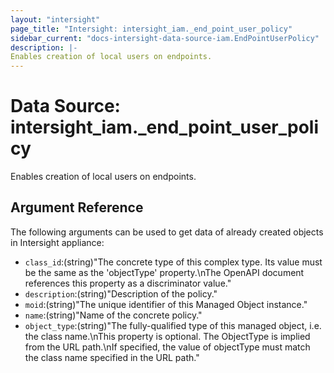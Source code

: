 ```yaml
---
layout: "intersight"
page_title: "Intersight: intersight_iam._end_point_user_policy"
sidebar_current: "docs-intersight-data-source-iam.EndPointUserPolicy"
description: |-
Enables creation of local users on endpoints.
---
```


# Data Source: intersight_iam._end_point_user_policy
Enables creation of local users on endpoints.
## Argument Reference
The following arguments can be used to get data of already created objects in Intersight appliance:
* `class_id`:(string)"The concrete type of this complex type. Its value must be the same as the 'objectType' property.\nThe OpenAPI document references this property as a discriminator value."
* `description`:(string)"Description of the policy."
* `moid`:(string)"The unique identifier of this Managed Object instance."
* `name`:(string)"Name of the concrete policy."
* `object_type`:(string)"The fully-qualified type of this managed object, i.e. the class name.\nThis property is optional. The ObjectType is implied from the URL path.\nIf specified, the value of objectType must match the class name specified in the URL path."
